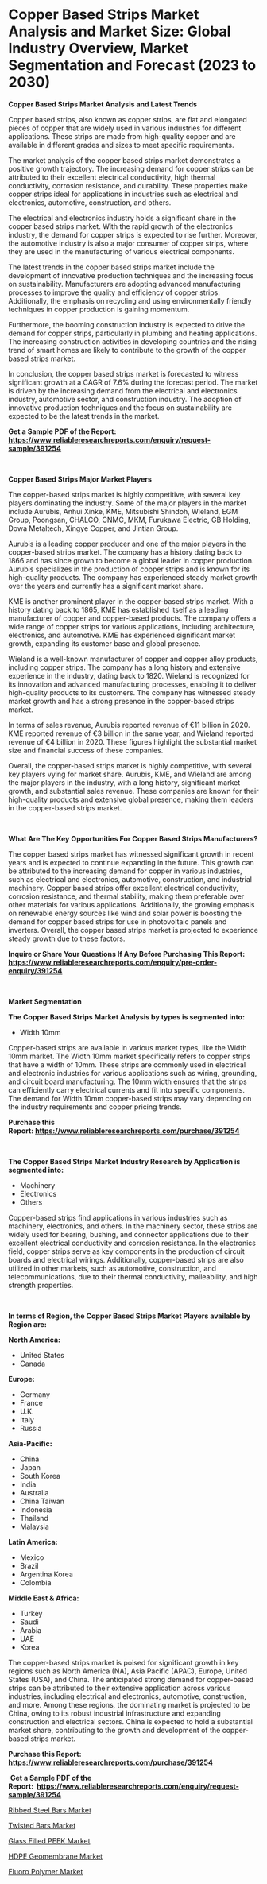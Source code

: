 <p><h1>Copper Based Strips Market Analysis and Market Size: Global Industry Overview, Market Segmentation and Forecast (2023 to 2030)</h1></p><p><strong>Copper Based Strips Market Analysis and Latest Trends</strong></p>
<p><p>Copper based strips, also known as copper strips, are flat and elongated pieces of copper that are widely used in various industries for different applications. These strips are made from high-quality copper and are available in different grades and sizes to meet specific requirements.</p><p>The market analysis of the copper based strips market demonstrates a positive growth trajectory. The increasing demand for copper strips can be attributed to their excellent electrical conductivity, high thermal conductivity, corrosion resistance, and durability. These properties make copper strips ideal for applications in industries such as electrical and electronics, automotive, construction, and others.</p><p>The electrical and electronics industry holds a significant share in the copper based strips market. With the rapid growth of the electronics industry, the demand for copper strips is expected to rise further. Moreover, the automotive industry is also a major consumer of copper strips, where they are used in the manufacturing of various electrical components.</p><p>The latest trends in the copper based strips market include the development of innovative production techniques and the increasing focus on sustainability. Manufacturers are adopting advanced manufacturing processes to improve the quality and efficiency of copper strips. Additionally, the emphasis on recycling and using environmentally friendly techniques in copper production is gaining momentum.</p><p>Furthermore, the booming construction industry is expected to drive the demand for copper strips, particularly in plumbing and heating applications. The increasing construction activities in developing countries and the rising trend of smart homes are likely to contribute to the growth of the copper based strips market.</p><p>In conclusion, the copper based strips market is forecasted to witness significant growth at a CAGR of 7.6% during the forecast period. The market is driven by the increasing demand from the electrical and electronics industry, automotive sector, and construction industry. The adoption of innovative production techniques and the focus on sustainability are expected to be the latest trends in the market.</p></p>
<p><strong>Get a Sample PDF of the Report:&nbsp; <a href="https://www.reliableresearchreports.com/enquiry/request-sample/391254">https://www.reliableresearchreports.com/enquiry/request-sample/391254</a></strong></p>
<p>&nbsp;</p>
<p><strong>Copper Based Strips Major Market Players</strong></p>
<p><p>The copper-based strips market is highly competitive, with several key players dominating the industry. Some of the major players in the market include Aurubis, Anhui Xinke, KME, Mitsubishi Shindoh, Wieland, EGM Group, Poongsan, CHALCO, CNMC, MKM, Furukawa Electric, GB Holding, Dowa Metaltech, Xingye Copper, and Jintian Group.</p><p>Aurubis is a leading copper producer and one of the major players in the copper-based strips market. The company has a history dating back to 1866 and has since grown to become a global leader in copper production. Aurubis specializes in the production of copper strips and is known for its high-quality products. The company has experienced steady market growth over the years and currently has a significant market share.</p><p>KME is another prominent player in the copper-based strips market. With a history dating back to 1865, KME has established itself as a leading manufacturer of copper and copper-based products. The company offers a wide range of copper strips for various applications, including architecture, electronics, and automotive. KME has experienced significant market growth, expanding its customer base and global presence.</p><p>Wieland is a well-known manufacturer of copper and copper alloy products, including copper strips. The company has a long history and extensive experience in the industry, dating back to 1820. Wieland is recognized for its innovation and advanced manufacturing processes, enabling it to deliver high-quality products to its customers. The company has witnessed steady market growth and has a strong presence in the copper-based strips market.</p><p>In terms of sales revenue, Aurubis reported revenue of €11 billion in 2020. KME reported revenue of €3 billion in the same year, and Wieland reported revenue of €4 billion in 2020. These figures highlight the substantial market size and financial success of these companies.</p><p>Overall, the copper-based strips market is highly competitive, with several key players vying for market share. Aurubis, KME, and Wieland are among the major players in the industry, with a long history, significant market growth, and substantial sales revenue. These companies are known for their high-quality products and extensive global presence, making them leaders in the copper-based strips market.</p></p>
<p>&nbsp;</p>
<p><strong>What Are The Key Opportunities For Copper Based Strips Manufacturers?</strong></p>
<p><p>The copper based strips market has witnessed significant growth in recent years and is expected to continue expanding in the future. This growth can be attributed to the increasing demand for copper in various industries, such as electrical and electronics, automotive, construction, and industrial machinery. Copper based strips offer excellent electrical conductivity, corrosion resistance, and thermal stability, making them preferable over other materials for various applications. Additionally, the growing emphasis on renewable energy sources like wind and solar power is boosting the demand for copper based strips for use in photovoltaic panels and inverters. Overall, the copper based strips market is projected to experience steady growth due to these factors. </p></p>
<p><strong>Inquire or Share Your Questions If Any Before Purchasing This Report: <a href="https://www.reliableresearchreports.com/enquiry/pre-order-enquiry/391254">https://www.reliableresearchreports.com/enquiry/pre-order-enquiry/391254</a></strong></p>
<p>&nbsp;</p>
<p><strong>Market Segmentation</strong></p>
<p><strong>The Copper Based Strips Market Analysis by types is segmented into:</strong></p>
<p><ul><li>Width 10mm</li></ul></p>
<p><p>Copper-based strips are available in various market types, like the Width 10mm market. The Width 10mm market specifically refers to copper strips that have a width of 10mm. These strips are commonly used in electrical and electronic industries for various applications such as wiring, grounding, and circuit board manufacturing. The 10mm width ensures that the strips can efficiently carry electrical currents and fit into specific components. The demand for Width 10mm copper-based strips may vary depending on the industry requirements and copper pricing trends.</p></p>
<p><strong>Purchase this Report:&nbsp;<a href="https://www.reliableresearchreports.com/purchase/391254">https://www.reliableresearchreports.com/purchase/391254</a></strong></p>
<p>&nbsp;</p>
<p><strong>The Copper Based Strips Market Industry Research by Application is segmented into:</strong></p>
<p><ul><li>Machinery</li><li>Electronics</li><li>Others</li></ul></p>
<p><p>Copper-based strips find applications in various industries such as machinery, electronics, and others. In the machinery sector, these strips are widely used for bearing, bushing, and connector applications due to their excellent electrical conductivity and corrosion resistance. In the electronics field, copper strips serve as key components in the production of circuit boards and electrical wirings. Additionally, copper-based strips are also utilized in other markets, such as automotive, construction, and telecommunications, due to their thermal conductivity, malleability, and high strength properties.</p></p>
<p>&nbsp;</p>
<p><strong>In terms of Region, the Copper Based Strips Market Players available by Region are:</strong></p>
<p>
    <p> <strong> North America: </strong>
        <ul>
            <li>United States</li>
            <li>Canada</li>
        </ul>
        </p> 
    <p> <strong> Europe: </strong>
        <ul>
            <li>Germany</li>
            <li>France</li>
            <li>U.K.</li>
            <li>Italy</li>
            <li>Russia</li>
        </ul>
        </p> 
    <p> <strong> Asia-Pacific: </strong>
        <ul>
            <li>China</li>
            <li>Japan</li>
            <li>South Korea</li>
            <li>India</li>
            <li>Australia</li>
            <li>China Taiwan</li>
            <li>Indonesia</li>
            <li>Thailand</li>
            <li>Malaysia</li>
        </ul>
        </p> 
    <p> <strong> Latin America: </strong>
        <ul>
            <li>Mexico</li>
            <li>Brazil</li>
            <li>Argentina Korea</li>
            <li>Colombia</li>
        </ul>
        </p> 
    <p> <strong> Middle East & Africa: </strong>
        <ul>
            <li>Turkey</li>
            <li>Saudi</li>
            <li>Arabia</li>
            <li>UAE</li>
            <li>Korea</li>
        </ul>
    </p>
    </p>
<p><p>The copper-based strips market is poised for significant growth in key regions such as North America (NA), Asia Pacific (APAC), Europe, United States (USA), and China. The anticipated strong demand for copper-based strips can be attributed to their extensive application across various industries, including electrical and electronics, automotive, construction, and more. Among these regions, the dominating market is projected to be China, owing to its robust industrial infrastructure and expanding construction and electrical sectors. China is expected to hold a substantial market share, contributing to the growth and development of the copper-based strips market.</p></p>
<p><strong>Purchase this Report: <a href="https://www.reliableresearchreports.com/purchase/391254">https://www.reliableresearchreports.com/purchase/391254</a></strong></p>
<p>&nbsp;<strong>Get a Sample PDF of the Report:&nbsp;&nbsp;<a href="https://www.reliableresearchreports.com/enquiry/request-sample/391254">https://www.reliableresearchreports.com/enquiry/request-sample/391254</a></strong></p>
<p><strong></strong></p>
<p><p><a href="https://medium.com/@hunterwyman1984/ribbed-steel-bars-market-size-market-outlook-and-market-forecast-2023-to-2030-9ac940589945">Ribbed Steel Bars Market</a></p><p><a href="https://medium.com/@elsahermann/twisted-bars-market-exploring-market-share-market-trends-and-future-growth-056090865993">Twisted Bars Market</a></p><p><a href="https://medium.com/@grayceyundt1913/glass-filled-peek-market-trends-and-market-analysis-forecasted-for-period-2023-2030-839bc60a5da3">Glass Filled PEEK Market</a></p><p><a href="https://medium.com/@jalenmurphy48/hdpe-geomembrane-market-analysis-and-sze-forecasted-for-period-from-2023-to-2030-3f801b568e64">HDPE Geomembrane Market</a></p><p><a href="https://medium.com/@verladurgan/fluoro-polymer-market-analysis-its-cagr-market-segmentation-and-global-industry-overview-04811e6d86b3">Fluoro Polymer Market</a></p></p>